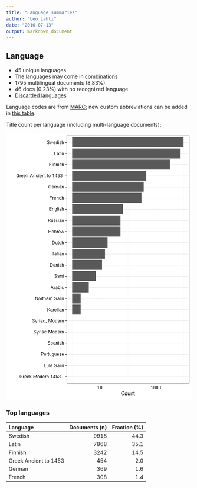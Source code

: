 ```yaml
---
title: "Language summaries"
author: "Leo Lahti"
date: "2016-07-13"
output: markdown_document
---
```


## Language

 * 45 unique languages
 * The languages may come in [combinations](output.tables/language_conversions.csv)
 * 1795 multilingual documents (8.83%)  
 * 46 docs (0.23%) with no recognized language 
 * [Discarded languages](output.tables/language_discarded.csv)

Language codes are from [MARC](http://www.loc.gov/marc/languages/language_code.html); new custom abbreviations can be added in [this table](https://github.com/rOpenGov/bibliographica/blob/master/inst/extdata/language_abbreviations.csv).

Title count per language (including multi-language documents):

![plot of chunk summarylang](figure/summarylang-1.png)


### Top languages


|Language              | Documents (n)| Fraction (%)|
|:---------------------|-------------:|------------:|
|Swedish               |          9918|         44.3|
|Latin                 |          7868|         35.1|
|Finnish               |          3242|         14.5|
|Greek Ancient to 1453 |           454|          2.0|
|German                |           369|          1.6|
|French                |           308|          1.4|

